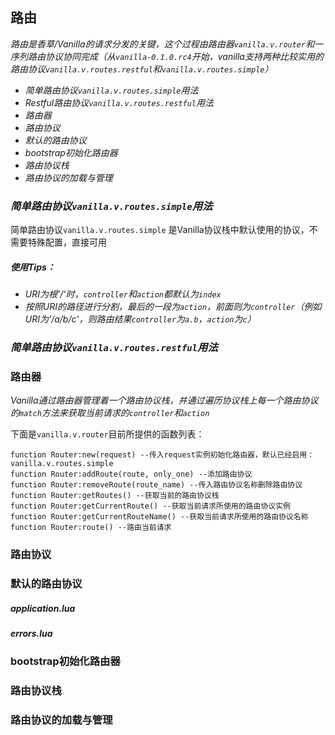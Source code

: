 ## 路由
*路由是香草/Vanilla的请求分发的关键，这个过程由路由器```vanilla.v.router```和一序列路由协议协同完成（从```vanilla-0.1.0.rc4```开始，vanilla支持两种比较实用的路由协议```vanilla.v.routes.restful```和```vanilla.v.routes.simple```）*


- *简单路由协议```vanilla.v.routes.simple```用法*
- *Restful路由协议```vanilla.v.routes.restful```用法*
- *路由器*
- *路由协议*
- *默认的路由协议*
- *bootstrap初始化路由器*
- *路由协议栈*
- *路由协议的加载与管理*

### *简单路由协议```vanilla.v.routes.simple```用法*

简单路由协议```vanilla.v.routes.simple``` 是Vanilla协议栈中默认使用的协议，不需要特殊配置，直接可用

##### *使用Tips：*

- *URI为根'/'时，```controller```和```action```都默认为```index```*
- *按照URI的路径进行分割，最后的一段为```action```，前面则为```controller```（例如URI为'/a/b/c'，则路由结果```controller```为```a.b```，```action```为```c```）*

### *简单路由协议```vanilla.v.routes.restful```用法*

### 路由器

*Vanilla通过路由器管理着一个路由协议栈，并通过遍历协议栈上每一个路由协议的```match```方法来获取当前请求的```controller```和```action```*

下面是```vanilla.v.router```目前所提供的函数列表：

```
function Router:new(request) --传入request实例初始化路由器，默认已经启用：vanilla.v.routes.simple
function Router:addRoute(route, only_one) --添加路由协议
function Router:removeRoute(route_name) --传入路由协议名称删除路由协议
function Router:getRoutes() --获取当前的路由协议栈
function Router:getCurrentRoute() --获取当前请求所使用的路由协议实例
function Router:getCurrentRouteName() --获取当前请求所使用的路由协议名称
function Router:route() --路由当前请求
```


### 路由协议
### 默认的路由协议
##### *application.lua*
##### *errors.lua*
### bootstrap初始化路由器
### 路由协议栈
### 路由协议的加载与管理
